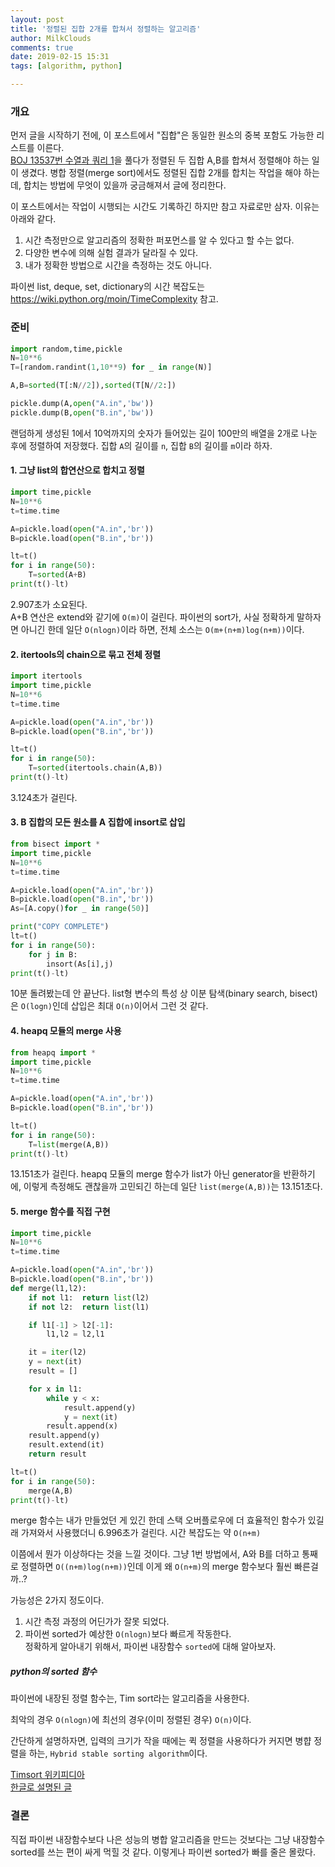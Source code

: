 ```yaml
---
layout: post
title: '정렬된 집합 2개를 합쳐서 정렬하는 알고리즘'
author: MilkClouds
comments: true
date: 2019-02-15 15:31
tags: [algorithm, python]

---
```



### 개요  
먼저 글을 시작하기 전에, 이 포스트에서 "집합"은 동일한 원소의 중복 포함도 가능한 리스트를 이른다.     
[BOJ 13537번 수열과 쿼리 1](https://icpc.me/13537)을 풀다가 정렬된 두 집합 A,B를 합쳐서 정렬해야 하는 일이 생겼다. 병합 정렬(merge sort)에서도 정렬된 집합 2개를 합치는 작업을 해야 하는데, 합치는 방법에 무엇이 있을까 궁금해져서 글에 정리한다.

이 포스트에서는 작업이 시행되는 시간도 기록하긴 하지만 참고 자료로만 삼자.  이유는 아래와 같다.  
1. 시간 측정만으로 알고리즘의 정확한 퍼포먼스를 알 수 있다고 할 수는 없다.  
2. 다양한 변수에 의해 실험 결과가 달라질 수 있다.  
3. 내가 정확한 방법으로 시간을 측정하는 것도 아니다.  


파이썬 list, deque, set, dictionary의 시간 복잡도는 https://wiki.python.org/moin/TimeComplexity 참고.


### 준비

```python
import random,time,pickle
N=10**6
T=[random.randint(1,10**9) for _ in range(N)]

A,B=sorted(T[:N//2]),sorted(T[N//2:])

pickle.dump(A,open("A.in",'bw'))
pickle.dump(B,open("B.in",'bw'))
```

랜덤하게 생성된 1에서 10억까지의 숫자가 들어있는 길이 100만의 배열을 2개로 나눈 후에 정렬하여 저장했다. 집합 `A`의 길이를 `n`, 집합 `B`의 길이를 `m`이라 하자.

#### 1. 그냥 list의 합연산으로 합치고 정렬  

```python
import time,pickle
N=10**6
t=time.time

A=pickle.load(open("A.in",'br'))
B=pickle.load(open("B.in",'br'))

lt=t()
for i in range(50):
    T=sorted(A+B)
print(t()-lt)
```

2.907초가 소요된다.  
A+B 연산은 extend와 같기에 `O(m)`이 걸린다. 파이썬의 sort가, 사실 정확하게 말하자면 아니긴 한데 일단 `O(nlogn)`이라 하면, 전체 소스는 `O(m+(n+m)log(n+m))`이다.  

#### 2. itertools의 chain으로 묶고 전체 정렬  

```python
import itertools
import time,pickle
N=10**6
t=time.time

A=pickle.load(open("A.in",'br'))
B=pickle.load(open("B.in",'br'))

lt=t()
for i in range(50):
    T=sorted(itertools.chain(A,B))
print(t()-lt)
```

3.124초가 걸린다.  


#### 3. B 집합의 모든 원소를 A 집합에 insort로 삽입  

```python
from bisect import *
import time,pickle
N=10**6
t=time.time

A=pickle.load(open("A.in",'br'))
B=pickle.load(open("B.in",'br'))
As=[A.copy()for _ in range(50)]

print("COPY COMPLETE")
lt=t()
for i in range(50):
    for j in B:
        insort(As[i],j)
print(t()-lt)
```

10분 돌려봤는데 안 끝난다.
list형 변수의 특성 상 이분 탐색(binary search, bisect)은 `O(logn)`인데 삽입은 최대 `O(n)`이어서 그런 것 같다.


#### 4. heapq 모듈의 merge 사용  

```python
from heapq import *
import time,pickle
N=10**6
t=time.time

A=pickle.load(open("A.in",'br'))
B=pickle.load(open("B.in",'br'))

lt=t()
for i in range(50):
    T=list(merge(A,B))
print(t()-lt)
```

13.151초가 걸린다.
heapq 모듈의 merge 함수가 list가 아닌 generator을 반환하기에, 이렇게 측정해도 괜찮을까 고민되긴 하는데 일단 `list(merge(A,B))`는 13.151초다.


#### 5. merge 함수를 직접 구현  

```python
import time,pickle
N=10**6
t=time.time

A=pickle.load(open("A.in",'br'))
B=pickle.load(open("B.in",'br'))
def merge(l1,l2):
    if not l1:  return list(l2)
    if not l2:  return list(l1)

    if l1[-1] > l2[-1]:
        l1,l2 = l2,l1

    it = iter(l2)
    y = next(it)
    result = []

    for x in l1:
        while y < x:
            result.append(y)
            y = next(it)
        result.append(x)
    result.append(y)
    result.extend(it)
    return result

lt=t()
for i in range(50):
    merge(A,B)
print(t()-lt)
```

merge 함수는 내가 만들었던 게 있긴 한데 스택 오버플로우에 더 효율적인 함수가 있길래 가져와서 사용했더니 6.996초가 걸린다. 시간 복잡도는 약 `O(n+m)`  


이쯤에서 뭔가 이상하다는 것을 느낄 것이다.
그냥 1번 방법에서, A와 B를 더하고 통째로 정렬하면 `O((n+m)log(n+m))`인데 이게 왜 `O(n+m)`의 merge 함수보다 훨씬 빠른걸까..?  


가능성은 2가지 정도이다.  
1. 시간 측정 과정의 어딘가가 잘못 되었다.
2. 파이썬 sorted가 예상한 `O(nlogn)`보다 빠르게 작동한다.  
정확하게 알아내기 위해서, 파이썬 내장함수 `sorted`에 대해 알아보자.


##### python의 sorted 함수  
파이썬에 내장된 정렬 함수는, Tim sort라는 알고리즘을 사용한다.  

최악의 경우 `O(nlogn)`에 최선의 경우(이미 정렬된 경우) `O(n)`이다.

간단하게 설명하자면, 입력의 크기가 작을 때에는 퀵 정렬을 사용하다가 커지면 병햡 정렬을 하는, `Hybrid stable sorting algorithm`이다.  

[Timsort 위키피디아](https://en.wikipedia.org/wiki/Timsort)  
[한글로 설명된 글](https://medium.com/@fiv3star/python-sorted-%EC%95%8C%EA%B3%A0%EB%A6%AC%EC%A6%98-timsort-dca0ec7a08be)   



### 결론  
직접 파이썬 내장함수보다 나은 성능의 병합 알고리즘을 만드는 것보다는 그냥 내장함수 sorted를 쓰는 편이 싸게 먹힐 것 같다. 이렇게나 파이썬 sorted가 빠를 줄은 몰랐다.